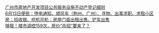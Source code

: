   
[广州市房地产开发项目公共服务设施不动产登记细则](http://www.dianyue.me/archives/504/p2qno2xy5vo0pw6z/)  
[6月13日便民：停电通知、顺风车（荆州、广州）、寻物、出事求职、求租小区房；招收银、挖机司机；房屋门面出租出售、铲车出售](http://www.dianyue.me/archives/837/xg8nhx5jt2ba04ys/)  
[够狠！楼市调控159次，房价“杀招”要来了？](http://www.dianyue.me/archives/036/0dfa708j243a6urq/)